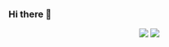 ### Hi there 👋


<div align="center">
  
  <img src="https://github-readme-stats.vercel.app/api?username=11273&show_icons=true&theme=transparent">
  <img src="https://github-readme-stats.vercel.app/api/top-langs/?username=11273&layout=compact">
 
  
</div>

